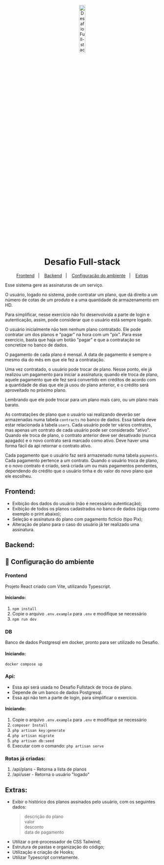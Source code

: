 <div align="center">
  <img alt="Desafio Full-stackt" title="Desafio Full-stack" src="https://garantia.inmediam.com.br//assets/logoInmediamCores-bc0eeaaa.svg" width="20%" />
</div>
<h1 align="center">
    Desafio Full-stack
</h1>

<p align="center">
  <a href="#frontend">Frontend</a>&nbsp;&nbsp;&nbsp;|&nbsp;&nbsp;&nbsp;
  <a href="#backend">Backend</a>&nbsp;&nbsp;&nbsp;|&nbsp;&nbsp;&nbsp;
  <a href="#-configuração-do-ambiente">Configuração do ambiente</a>&nbsp;&nbsp;&nbsp;|&nbsp;&nbsp;&nbsp;
  <a href="#extras">Extras</a>
</p>

Esse sistema gere as assinaturas de um serviço.

O usuário, logado no sistema, pode contratar um plano, que dá direito a um número de cotas de um produto e a uma quantidade de armazenamento em HD.

Para simplificar, nesse exercício não foi desenvolvida a parte de login e autenticação, assim, pode considerar que o usuário está sempre logado.

O usuário inicialmente não tem nenhum plano contratado. Ele pode contratar um dos planos e "pagar" na hora com um "pix". Para esse exercício, basta que haja um botão "pagar" e que a contratação se concretize no banco de dados.

O pagamento de cada plano é mensal. A data de pagamento é sempre o mesmo dia do mês em que ele fez a contratação.

Uma vez contratado, o usuário pode trocar de plano. Nesse ponto, ele já realizou um pagamento para iniciar a assinatura; quando ele troca de plano, aquele pagamento que ele fez será convertido em créditos de acordo com a quantidade de dias que ele já usou do plano anterior, e o crédito será aproveitado no próximo plano.

Lembrando que ele pode trocar para um plano mais caro, ou um plano mais barato.

As contratações de plano que o usuário vai realizando deverão ser armazenadas numa tabela `contracts` no banco de dados. Essa tabela deve estar relacionada à tabela `users`. Cada usuário pode ter vários contratos, mas apenas um contrato de cada usuário pode ser considerado "ativo". Quando ele troca de plano, o contrato anterior deve ser desativado (nunca apagado) e o novo contrato será marcado como ativo. Deve haver uma forma fácil da api retornar o contrato ativo.

Cada pagamento que o usuário faz será armazenado numa tabela `payments`. Cada pagamento pertence a um contrato. Quando o usuário troca de plano, e o novo contrato é criado, será criada um ou mais pagamentos pendentes, dependendo do crédito que o usuário tinha e do valor do novo plano que ele escolheu.

## Frontend:

- Exibição dos dados do usuário (não é necessário autenticação);
- Exibição de todos os planos cadastrados no banco de dados (siga como exemplo o print abaixo);
- Seleção e assinatura do plano com pagamento fictício (tipo Pix);
- Alteração de plano para o caso do usuário já ter realizado uma assinatura.

## Backend:

## 🔧 Configuração do ambiente

### Frontend

Projeto React criado com Vite, utilizando Typescript.

#### Iniciando:

1. `npm install`
2. Copie o arquivo `.env.example` para `.env` e modifique se necessário
3. `npm run dev`

### DB

Banco de dados Postgresql em docker, pronto para ser utilizado no Desafio.

#### Iniciando:

`docker compose up`

### Api:

- Essa api será usada no Desafio Fullstack de troca de plano.
- Depende de um banco de dados Postgresql.
- Essa api não tem a parte de login, para simplificar o exercício.

#### Iniciando:

1. Copie o arquivo `.env.example` para `.env` e modifique se necessário
2. `composer Install`
3. `php artisan key:generate`
4. `php artisan migrate`
5. `php artisan db:seed`
6. Executar com o comando: `php artisan serve`

### Rotas já criadas:

1. /api/plans - Retorna a lista de planos
2. /api/user - Retorna o usuário "logado"

## Extras:

- Exibir o histórico dos planos assinados pelo usuário, com os seguintes dados: <br/>
  > descrição do plano <br/>
  > valor <br/>
  > desconto <br/>
  > data de pagamento <br/>
- Utilizar o pré-processador de CSS Tailwind;
- Estrutura de pastas e organização do código;
- Utilização e criação de Hooks;
- Utilizar Typescript corretamente.
